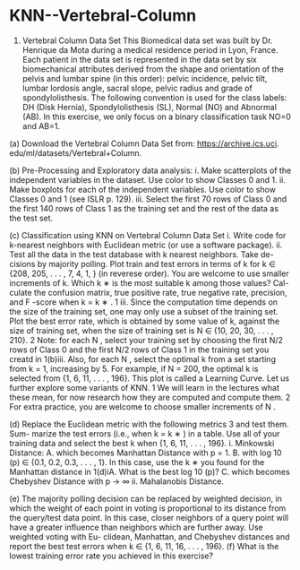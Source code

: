 # KNN--Vertebral-Column

1. Vertebral Column Data Set
This Biomedical data set was built by Dr. Henrique da Mota during a medical residence
period in Lyon, France. Each patient in the data set is represented in the data set
by six biomechanical attributes derived from the shape and orientation of the pelvis
and lumbar spine (in this order): pelvic incidence, pelvic tilt, lumbar lordosis angle,
sacral slope, pelvic radius and grade of spondylolisthesis. The following convention is
used for the class labels: DH (Disk Hernia), Spondylolisthesis (SL), Normal (NO) and
Abnormal (AB). In this exercise, we only focus on a binary classification task NO=0
and AB=1.

(a) Download the Vertebral Column Data Set from: https://archive.ics.uci.
edu/ml/datasets/Vertebral+Column.


(b) Pre-Processing and Exploratory data analysis:
i. Make scatterplots of the independent variables in the dataset. Use color to
show Classes 0 and 1.
ii. Make boxplots for each of the independent variables. Use color to show
Classes 0 and 1 (see ISLR p. 129).
iii. Select the first 70 rows of Class 0 and the first 140 rows of Class 1 as the
training set and the rest of the data as the test set.


(c) Classification using KNN on Vertebral Column Data Set
i. Write code for k-nearest neighbors with Euclidean metric (or use a software
package).
ii. Test all the data in the test database with k nearest neighbors. Take de-
cisions by majority polling. Plot train and test errors in terms of k for
k ∈ {208, 205, . . . , 7, 4, 1, } (in reverese order). You are welcome to use smaller
increments of k. Which k ∗ is the most suitable k among those values? Cal-
culate the confusion matrix, true positive rate, true negative rate, precision,
and F -score when k = k ∗ . 1
iii. Since the computation time depends on the size of the training set, one may
only use a subset of the training set. Plot the best error rate, which is obtained
by some value of k, against the size of training set, when the size of training
set is N ∈ {10, 20, 30, . . . , 210}. 2 Note: for each N , select your training set
by choosing the first N/2 rows of Class 0 and the first N/2 rows of Class 1 in
the training set you creatd in 1(b)iii. Also, for each N , select the optimal k
from a set starting from k = 1, increasing by 5. For example, if N = 200, the
optimal k is selected from {1, 6, 11, . . . , 196}. This plot is called a Learning
Curve.
Let us further explore some variants of KNN.
1
We will learn in the lectures what these mean, for now research how they are computed and compute
them.
2
For extra practice, you are welcome to choose smaller increments of N .

(d) Replace the Euclidean metric with the following metrics 3 and test them. Sum-
marize the test errors (i.e., when k = k ∗ ) in a table. Use all of your training data
and select the best k when {1, 6, 11, . . . , 196}.
i. Minkowski Distance:
A. which becomes Manhattan Distance with p = 1.
B. with log 10 (p) ∈ {0.1, 0.2, 0.3, . . . , 1}. In this case, use the k ∗ you found
for the Manhattan distance in 1(d)iA. What is the best log 10 (p)?
C. which becomes Chebyshev Distance with p → ∞
ii. Mahalanobis Distance.


(e) The majority polling decision can be replaced by weighted decision, in which the
weight of each point in voting is proportional to its distance from the query/test
data point. In this case, closer neighbors of a query point will have a greater
influence than neighbors which are further away. Use weighted voting with Eu-
clidean, Manhattan, and Chebyshev distances and report the best test errors when
k ∈ {1, 6, 11, 16, . . . , 196}.
(f) What is the lowest training error rate you achieved in this exercise?
